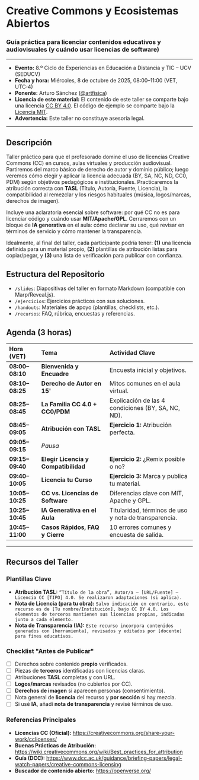 # Creative Commons y Ecosistemas Abiertos
### Guía práctica para licenciar contenidos educativos y audiovisuales (y cuándo usar licencias de software)

---

* **Evento:** 8.º Ciclo de Experiencias en Educación a Distancia y TIC – UCV (SEDUCV)
* **Fecha y hora:** Miércoles, 8 de octubre de 2025, 08:00–11:00 (VET, UTC‑4)
* **Ponente:** Arturo Sánchez ([@artfisica](https://github.com/artfisica))
* **Licencia de este material:** El contenido de este taller se comparte bajo una licencia [CC BY 4.0](https://creativecommons.org/licenses/by/4.0/). El código de ejemplo se comparte bajo la [Licencia MIT](https://opensource.org/license/mit/).
* **Advertencia:** Este taller no constituye asesoría legal.

---

## Descripción
Taller práctico para que el profesorado domine el uso de licencias Creative Commons (CC) en cursos, aulas virtuales y producción audiovisual. Partiremos del marco básico de derecho de autor y dominio público; luego veremos cómo elegir y aplicar la licencia adecuada (BY, SA, NC, ND, CC0, PDM) según objetivos pedagógicos e institucionales. Practicaremos la atribución correcta con **TASL** (Título, Autoría, Fuente, Licencia), la compatibilidad al remezclar y los riesgos habituales (música, logos/marcas, derechos de imagen).

Incluye una aclaratoria esencial sobre software: por qué CC no es para licenciar código y cuándo usar **MIT/Apache/GPL**. Cerraremos con un bloque de **IA generativa** en el aula: cómo declarar su uso, qué revisar en términos de servicio y cómo mantener la transparencia.

Idealmente, al final del taller, cada participante podría tener: **(1)** una licencia definida para un material propio, **(2)** plantillas de atribución listas para copiar/pegar, y **(3)** una lista de verificación para publicar con confianza.

## Estructura del Repositorio
* `/slides`: Diapositivas del taller en formato Markdown (compatible con Marp/Reveal.js).
* `/ejercicios`: Ejercicios prácticos con sus soluciones.
* `/handouts`: Materiales de apoyo (plantillas, checklists, etc.).
* `/recursos`: FAQ, rúbrica, encuestas y referencias.

## Agenda (3 horas)

| Hora (VET) | Tema | Actividad Clave |
| :--- | :--- | :--- |
| **08:00–08:10** | **Bienvenida y Encuadre** | Encuesta inicial y objetivos. |
| **08:10–08:25** | **Derecho de Autor en 15'** | Mitos comunes en el aula virtual. |
| **08:25–08:45** | **La Familia CC 4.0 + CC0/PDM** | Explicación de las 4 condiciones (BY, SA, NC, ND). |
| **08:45–09:05** | **Atribución con TASL** | **Ejercicio 1:** Atribución perfecta. |
| **09:05–09:15** | *Pausa* | |
| **09:15–09:40** | **Elegir Licencia y Compatibilidad** | **Ejercicio 2:** ¿Remix posible o no? |
| **09:40–10:05** | **Licencia tu Curso** | **Ejercicio 3:** Marca y publica tu material. |
| **10:05–10:25** | **CC vs. Licencias de Software** | Diferencias clave con MIT, Apache y GPL. |
| **10:25–10:45** | **IA Generativa en el Aula** | Titularidad, términos de uso y nota de transparencia. |
| **10:45–11:00** | **Casos Rápidos, FAQ y Cierre** | 10 errores comunes y encuesta de salida. |

---

## Recursos del Taller

### Plantillas Clave
* **Atribución TASL:** `“Título de la obra”, Autor/a — [URL/Fuente] — Licencia CC [TIPO] 4.0. Se realizaron adaptaciones (si aplica).`
* **Nota de Licencia (para tu obra):** `Salvo indicación en contrario, este recurso es de [Tu nombre/Institución], bajo CC BY 4.0. Los elementos de terceros mantienen sus licencias propias, indicadas junto a cada elemento.`
* **Nota de Transparencia (IA):** `Este recurso incorpora contenidos generados con [herramienta], revisados y editados por [docente] para fines educativos.`

### Checklist "Antes de Publicar"
- [ ] Derechos sobre contenido **propio** verificados.
- [ ] Piezas de **terceros** identificadas con licencias claras.
- [ ] Atribuciones **TASL** completas y con URL.
- [ ] **Logos/marcas** revisados (no cubiertos por CC).
- [ ] **Derechos de imagen** si aparecen personas (consentimiento).
- [ ] Nota general de **licencia** del recurso y **por sección** si hay mezcla.
- [ ] Si usé **IA**, añadí **nota de transparencia** y revisé términos de uso.

### Referencias Principales
* **Licencias CC (Oficial):** https://creativecommons.org/share-your-work/cclicenses/
* **Buenas Prácticas de Atribución:** https://wiki.creativecommons.org/wiki/Best_practices_for_attribution
* **Guía (DCC):** https://www.dcc.ac.uk/guidance/briefing-papers/legal-watch-papers/creative-commons-licensing
* **Buscador de contenido abierto:** https://openverse.org/
